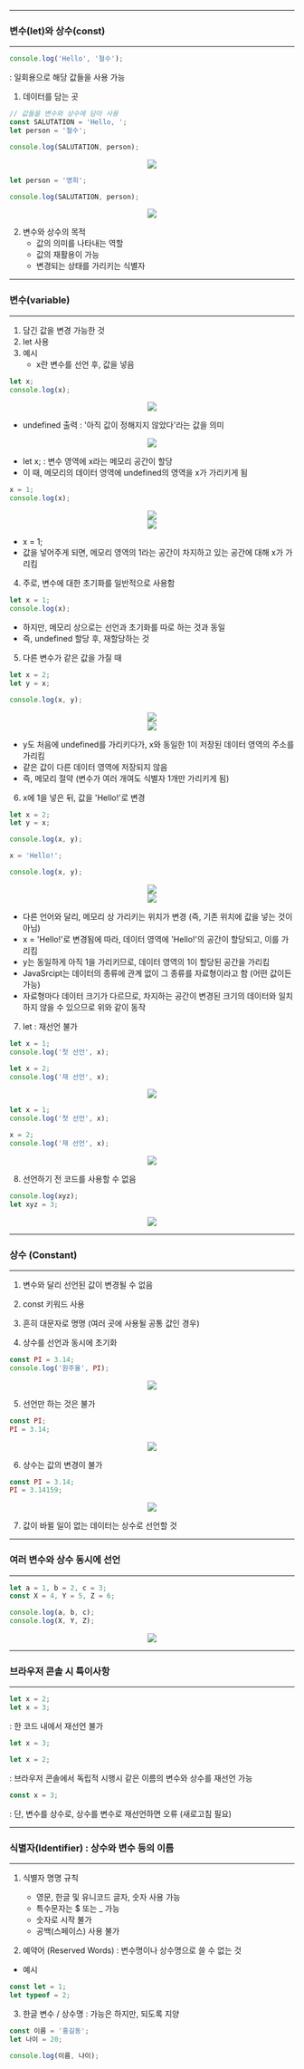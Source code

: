 -----
### 변수(let)와 상수(const)
-----
```js
console.log('Hello', '철수');
```
: 일회용으로 해당 값들을 사용 가능

1. 데이터를 담는 곳
```js
// 값들을 변수와 상수에 담아 사용
const SALUTATION = 'Hello, ';
let person = '철수';

console.log(SALUTATION, person);
```
<div align="center">
<img src="https://github.com/sooyounghan/Web/assets/34672301/bf34f086-e1fc-4d66-af89-0328a8d19abb">
</div>

```js
let person = '영희';

console.log(SALUTATION, person);
```
<div align="center">
<img src="https://github.com/sooyounghan/Web/assets/34672301/d56e60d9-0dbb-4c14-ba9a-8b05654f9736">
</div>

2. 변수와 상수의 목적
   - 값의 의미를 나타내는 역할
   - 값의 재활용이 가능
   - 변경되는 상태를 가리키는 식별자
  
-----
### 변수(variable)
-----
1. 담긴 값을 변경 가능한 것
2. let 사용
3. 예시
   - x란 변수를 선언 후, 값을 넣음
```js
let x;
console.log(x);
```
<div align="center">
<img src="https://github.com/sooyounghan/Web/assets/34672301/5f0acdf2-a1bc-4dbd-a39d-943fd4d63605">
</div>

  - undefined 출력 : '아직 값이 정해지지 않았다'라는 값을 의미
    
<div align="center">
<img src ="https://github.com/sooyounghan/Web/assets/34672301/93bb1fe8-205e-4077-9f2a-50589958e20d">
</div>

   - let x; : 변수 영역에 x라는 메모리 공간이 할당
   - 이 때, 메모리의 데이터 영역에 undefined의 영역을 x가 가리키게 됨

```js
x = 1;
console.log(x);
```

<div align="center">
<img src="https://github.com/sooyounghan/Web/assets/34672301/c803f876-a136-4e07-b374-45ee8f27e397">
</div>

<div align="center">
<img src = "https://github.com/sooyounghan/Web/assets/34672301/3fd849ce-ae7e-4099-ace3-cd924ab80725">
</div>

   - x = 1;
   - 값을 넣어주게 되면, 메모리 영역의 1라는 공간이 차지하고 있는 공간에 대해 x가 가리킴

4. 주로, 변수에 대한 초기화를 일반적으로 사용함
```js
let x = 1;
console.log(x);
```
  - 하지만, 메모리 상으로는 선언과 초기화를 따로 하는 것과 동일
  - 즉, undefined 할당 후, 재할당하는 것

5. 다른 변수가 같은 값을 가질 때
```js
let x = 2;
let y = x;

console.log(x, y);
```
<div align="center">
<img src="https://github.com/sooyounghan/Web/assets/34672301/00e0fa34-b0a2-46f6-a5f1-50399ff7810e">
</div>

<div align="center">
<img src="https://github.com/sooyounghan/Web/assets/34672301/b937689c-fa24-418c-8ed3-82c9f4d23cf8">
</div>

  - y도 처음에 undefined를 가리키다가, x와 동일한 1이 저장된 데이터 영역의 주소를 가리킴
  - 같은 값이 다른 데이터 영역에 저장되지 않음
  - 즉, 메모리 절약 (변수가 여러 개여도 식별자 1개만 가리키게 됨)

6. x에 1을 넣은 뒤, 값을 'Hello!'로 변경
```js
let x = 2;
let y = x;

console.log(x, y);
```

```js
x = 'Hello!';

console.log(x, y);
```
<div align = "center">
<img src="https://github.com/sooyounghan/Web/assets/34672301/67ee7e16-c3ee-4e38-a17f-00010ad7f33a">
</div>

<div align="center">
<img src = "https://github.com/sooyounghan/Web/assets/34672301/a70c67bc-947f-4989-b845-c10bac279469">
</div>

  - 다른 언어와 달리, 메모리 상 가리키는 위치가 변경 (즉, 기존 위치에 값을 넣는 것이 아님)
  - x = 'Hello!'로 변경됨에 따라, 데이터 영역에 'Hello!'의 공간이 할당되고, 이를 가리킴
  - y는 동일하게 아직 1을 가리키므로, 데이터 영역의 1이 할당된 공간을 가리킴
  - JavaSrcipt는 데이터의 종류에 관계 없이 그 종류를 자료형이라고 함 (어떤 값이든 가능)
  - 자료형마다 데이터 크기가 다르므로, 차지하는 공간이 변경된 크기의 데이터와 일치하지 않을 수 있으므로 위와 같이 동작

7. let : 재선언 불가
```js
let x = 1;
console.log('첫 선언', x);

let x = 2;
console.log('재 선언', x);
```
<div align="center">
<img src="https://github.com/sooyounghan/Web/assets/34672301/53238400-c727-4932-8366-301bcf61e4f7">
</div>

```js
let x = 1;
console.log('첫 선언', x);

x = 2;
console.log('재 선언', x);
```
<div align="center">
<img src="https://github.com/sooyounghan/Web/assets/34672301/8dac43cc-2138-4fec-8059-3cffa9cb030b">
</div>

8. 선언하기 전 코드를 사용할 수 없음
```js
console.log(xyz);
let xyz = 3;
```
<div align="center">
<img src="https://github.com/sooyounghan/Web/assets/34672301/7b26ae0b-af87-47a9-9ecf-965f60f93e38">
</div>

-----
### 상수 (Constant)
-----
1. 변수와 달리 선언된 값이 변경될 수 없음
2. const 키워드 사용
3. 흔히 대문자로 명명 (여러 곳에 사용될 공통 값인 경우)

4. 상수를 선언과 동시에 초기화
```js
const PI = 3.14;
console.log('원주율', PI);
```
<div align="center">
<img src="https://github.com/sooyounghan/Web/assets/34672301/ffaa3f02-ea43-4880-babc-50664f963f9b">
</div>


5. 선언만 하는 것은 불가
```js
const PI;
PI = 3.14;
```
<div align="center">
<img src="https://github.com/sooyounghan/Web/assets/34672301/164ed7e1-ffae-41e2-bb0e-16cbdf649270">
</div>

6. 상수는 값의 변경이 불가
```js
const PI = 3.14;
PI = 3.14159;
```
<div align="center">
<img src="https://github.com/sooyounghan/Web/assets/34672301/95e1fcf6-400e-468f-9266-7810d79c46b0">
</div>

7. 값이 바뀔 일이 없는 데이터는 상수로 선언할 것

-----
### 여러 변수와 상수 동시에 선언
-----
```js
let a = 1, b = 2, c = 3;
const X = 4, Y = 5, Z = 6;

console.log(a, b, c);
console.log(X, Y, Z);
```
<div align="center">
<img src="https://github.com/sooyounghan/Web/assets/34672301/3e6ddae5-366a-4028-a0c6-2ceff6be23aa">
</div>

-----
### 브라우저 콘솔 시 특이사항
-----
```js
let x = 2;
let x = 3;
```
  : 한 코드 내에서 재선언 불가

```js
let x = 3;
```

```js
let x = 2;
```
  : 브라우저 콘솔에서 독립적 시행시 같은 이름의 변수와 상수를 재선언 가능
    
```js
const x = 3;
```
  : 단, 변수를 상수로, 상수를 변수로 재선언하면 오류 (새로고침 필요)


-----
### 식별자(Identifier) : 상수와 변수 등의 이름
-----
1. 식별자 명명 규칙
   - 영문, 한글 및 유니코드 글자, 숫자 사용 가능
   - 특수문자는 $ 또는 _ 가능
   - 숫자로 시작 불가
   - 공백(스페이스) 사용 불가
  
2. 예약어 (Reserved Words) : 변수명이나 상수명으로 쓸 수 없는 것
  - 예시
```js
const let = 1;
let typeof = 2;
```

3. 한글 변수 / 상수명 : 가능은 하지만, 되도록 지양
```js
const 이름 = '홍길동';
let 나이 = 20;

console.log(이름, 나이);
```
